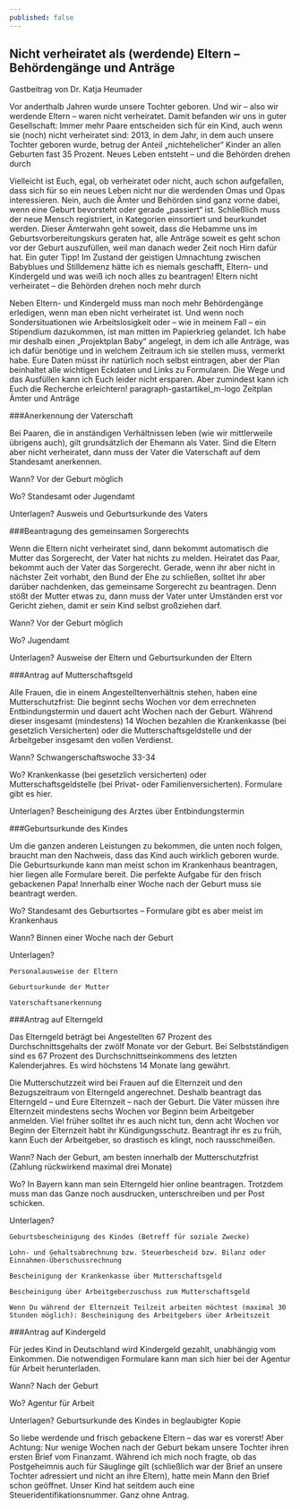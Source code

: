 ```yaml
---
published: false
---
```


## Nicht verheiratet als (werdende) Eltern – Behördengänge und Anträge

Gastbeitrag von Dr. Katja Heumader

Vor anderthalb Jahren wurde unsere Tochter geboren. Und wir – also wir werdende Eltern – waren nicht verheiratet. Damit befanden wir uns in guter Gesellschaft: Immer mehr Paare entscheiden sich für ein Kind, auch wenn sie (noch) nicht verheiratet sind: 2013, in dem Jahr, in dem auch unsere Tochter geboren wurde, betrug der Anteil „nichtehelicher“ Kinder an allen Geburten fast 35 Prozent.
Neues Leben entsteht – und die Behörden drehen durch

Vielleicht ist Euch, egal, ob verheiratet oder nicht, auch schon aufgefallen, dass sich für so ein neues Leben nicht nur die werdenden Omas und Opas interessieren. Nein, auch die Ämter und Behörden sind ganz vorne dabei, wenn eine Geburt bevorsteht oder gerade „passiert“ ist. Schließlich muss der neue Mensch registriert, in Kategorien einsortiert und beurkundet werden. Dieser Ämterwahn geht soweit, dass die Hebamme uns im Geburtsvorbereitungskurs geraten hat, alle Anträge soweit es geht schon vor der Geburt auszufüllen, weil man danach weder Zeit noch Hirn dafür hat. Ein guter Tipp! Im Zustand der geistigen Umnachtung zwischen Babyblues und Stilldemenz hätte ich es niemals geschafft, Eltern- und Kindergeld und was weiß ich noch alles zu beantragen!
Eltern nicht verheiratet – die Behörden drehen noch mehr durch

Neben Eltern- und Kindergeld muss man noch mehr Behördengänge erledigen, wenn man eben nicht verheiratet ist. Und wenn noch Sondersituationen wie Arbeitslosigkeit oder – wie in meinem Fall – ein Stipendium dazukommen, ist man mitten im Papierkrieg gelandet. Ich habe mir deshalb einen „Projektplan Baby“ angelegt, in dem ich alle Anträge, was ich dafür benötige und in welchem Zeitraum ich sie stellen muss, vermerkt habe. Eure Daten müsst ihr natürlich noch selbst eintragen, aber der Plan beinhaltet alle wichtigen Eckdaten und Links zu Formularen. Die Wege und das Ausfüllen kann ich Euch leider nicht ersparen. Aber zumindest kann ich Euch die Recherche erleichtern!
paragraph-gastartikel_m-logo
Zeitplan Ämter und Anträge

###Anerkennung der Vaterschaft

Bei Paaren, die in anständigen Verhältnissen leben (wie wir mittlerweile übrigens auch), gilt grundsätzlich der Ehemann als Vater. Sind die Eltern aber nicht verheiratet, dann muss der Vater die Vaterschaft auf dem Standesamt anerkennen.

Wann? Vor der Geburt möglich

Wo? Standesamt oder Jugendamt

Unterlagen? Ausweis und Geburtsurkunde des Vaters

###Beantragung des gemeinsamen Sorgerechts

Wenn die Eltern nicht verheiratet sind, dann bekommt automatisch die Mutter das Sorgerecht, der Vater hat nichts zu melden. Heiratet das Paar, bekommt auch der Vater das Sorgerecht. Gerade, wenn ihr aber nicht in nächster Zeit vorhabt, den Bund der Ehe zu schließen, solltet ihr aber darüber nachdenken, das gemeinsame Sorgerecht zu beantragen. Denn stößt der Mutter etwas zu, dann muss der Vater unter Umständen erst vor Gericht ziehen, damit er sein Kind selbst großziehen darf.

Wann? Vor der Geburt möglich

Wo? Jugendamt

Unterlagen? Ausweise der Eltern und Geburtsurkunden der Eltern

###Antrag auf Mutterschaftsgeld

Alle Frauen, die in einem Angestelltenverhältnis stehen, haben eine Mutterschutzfrist: Die beginnt sechs Wochen vor dem errechneten Entbindungstermin und dauert acht Wochen nach der Geburt. Während dieser insgesamt (mindestens) 14 Wochen bezahlen die Krankenkasse (bei gesetzlich Versicherten) oder die Mutterschaftsgeldstelle und der Arbeitgeber insgesamt den vollen Verdienst.

Wann? Schwangerschaftswoche 33-34

Wo? Krankenkasse (bei gesetzlich versicherten) oder Mutterschaftsgeldstelle (bei Privat- oder Familienversicherten). Formulare gibt es hier.

Unterlagen? Bescheinigung des Arztes über Entbindungstermin

###Geburtsurkunde des Kindes

Um die ganzen anderen Leistungen zu bekommen, die unten noch folgen, braucht man den Nachweis, dass das Kind auch wirklich geboren wurde. Die Geburtsurkunde kann man meist schon im Krankenhaus beantragen, hier liegen alle Formulare bereit. Die perfekte Aufgabe für den frisch gebackenen Papa! Innerhalb einer Woche nach der Geburt muss sie beantragt werden.

Wo? Standesamt des Geburtsortes – Formulare gibt es aber meist im Krankenhaus

Wann? Binnen einer Woche nach der Geburt

Unterlagen?

    Personalausweise der Eltern

    Geburtsurkunde der Mutter

    Vaterschaftsanerkennung

###Antrag auf Elterngeld

Das Elterngeld beträgt bei Angestellten 67 Prozent des Durchschnittsgehalts der zwölf Monate vor der Geburt. Bei Selbstständigen sind es 67 Prozent des Durchschnittseinkommens des letzten Kalenderjahres. Es wird höchstens 14 Monate lang gewährt.

Die Mutterschutzzeit wird bei Frauen auf die Elternzeit und den Bezugszeitraum von Elterngeld angerechnet. Deshalb beantragt das Elterngeld – und Eure Elternzeit – nach der Geburt. Die Väter müssen ihre Elternzeit mindestens sechs Wochen vor Beginn beim Arbeitgeber anmelden. Viel früher solltet ihr es auch nicht tun, denn acht Wochen vor Beginn der Elternzeit habt ihr Kündigungsschutz. Beantragt ihr es zu früh, kann Euch der Arbeitgeber, so drastisch es klingt, noch rausschmeißen.

Wann? Nach der Geburt, am besten innerhalb der Mutterschutzfrist (Zahlung rückwirkend maximal drei Monate)

Wo? In Bayern kann man sein Elterngeld hier online beantragen. Trotzdem muss man das Ganze noch ausdrucken, unterschreiben und per Post schicken.

Unterlagen?

    Geburtsbescheinigung des Kindes (Betreff für soziale Zwecke)

    Lohn- und Gehaltsabrechnung bzw. Steuerbescheid bzw. Bilanz oder Einnahmen-Überschussrechnung

    Bescheinigung der Krankenkasse über Mutterschaftsgeld

    Bescheinigung über Arbeitgeberzuschuss zum Mutterschaftsgeld

    Wenn Du während der Elternzeit Teilzeit arbeiten möchtest (maximal 30 Stunden möglich): Bescheinigung des Arbeitgebers über Arbeitszeit

###Antrag auf Kindergeld

Für jedes Kind in Deutschland wird Kindergeld gezahlt, unabhängig vom Einkommen. Die notwendigen Formulare kann man sich hier bei der Agentur für Arbeit herunterladen.

Wann? Nach der Geburt

Wo? Agentur für Arbeit

Unterlagen? Geburtsurkunde des Kindes in beglaubigter Kopie

So liebe werdende und frisch gebackene Eltern – das war es vorerst! Aber Achtung: Nur wenige Wochen nach der Geburt bekam unsere Tochter ihren ersten Brief vom Finanzamt. Während ich mich noch fragte, ob das Postgeheimnis auch für Säuglinge gilt (schließlich war der Brief an unsere Tochter adressiert und nicht an ihre Eltern), hatte mein Mann den Brief schon geöffnet. Unser Kind hat seitdem auch eine Steueridentifikationsnummer. Ganz ohne Antrag.
